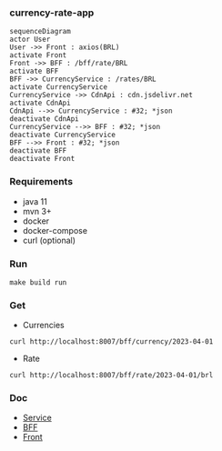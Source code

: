 ### currency-rate-app

```mermaid
sequenceDiagram
actor User
User ->> Front : axios(BRL)
activate Front
Front ->> BFF : /bff/rate/BRL
activate BFF
BFF ->> CurrencyService : /rates/BRL
activate CurrencyService
CurrencyService ->> CdnApi : cdn.jsdelivr.net
activate CdnApi
CdnApi -->> CurrencyService : #32; *json
deactivate CdnApi
CurrencyService -->> BFF : #32; *json
deactivate CurrencyService
BFF -->> Front : #32; *json
deactivate BFF
deactivate Front
```

### Requirements

* java 11
* mvn 3+
* docker
* docker-compose
* curl (optional)

### Run

    make build run

### Get

* Currencies
```
curl http://localhost:8007/bff/currency/2023-04-01
```
* Rate
```
curl http://localhost:8007/bff/rate/2023-04-01/brl
```

### Doc

* [Service](./currency-service/README.md)
* [BFF](./currency-bff/README.md)
* [Front](./currency-front/README.md)